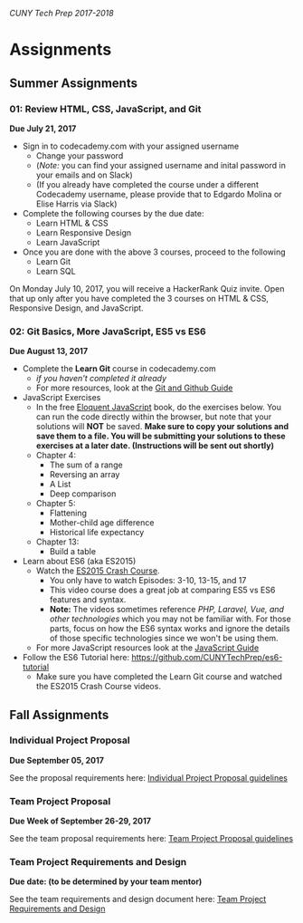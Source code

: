 _CUNY Tech Prep 2017-2018_

# Assignments


## Summer Assignments 


### 01: Review HTML, CSS, JavaScript, and Git

**Due July 21, 2017**

- Sign in to codecademy.com with your assigned username
  + Change your password
  + (_Note:_ you can find your assigned username and inital password in your emails and on Slack)
  + (If you already have completed the course under a different Codecademy username, please provide that to Edgardo Molina or Elise Harris via Slack)
- Complete the following courses by the due date:
  + Learn HTML & CSS
  + Learn Responsive Design
  + Learn JavaScript
- Once you are done with the above 3 courses, proceed to the following
  + Learn Git
  + Learn SQL

On Monday July 10, 2017, you will receive a HackerRank Quiz invite. Open that up only after you have completed the 3 courses on HTML & CSS, Responsive Design, and JavaScript.

### 02: Git Basics, More JavaScript, ES5 vs ES6

**Due August 13, 2017**

- Complete the **Learn Git** course in codecademy.com
    + _if you haven't completed it already_
    + For more resources, look at the [Git and Github Guide](../guides/git.md)
- JavaScript Exercises
    + In the free [Eloquent JavaScript](http://eloquentjavascript.net/index.html) book, do the exercises below. You can run the code directly within the browser, but note that your solutions will **NOT** be saved. **Make sure to copy your solutions and save them to a file. You will be submitting your solutions to these exercises at a later date. (Instructions will be sent out shortly)**
    + Chapter 4:
        * The sum of a range
        * Reversing an array
        * A List
        * Deep comparison
    + Chapter 5:
        * Flattening
        * Mother-child age difference
        * Historical life expectancy
    + Chapter 13:
        * Build a table
- Learn about ES6 (aka ES2015)
    + Watch the [ES2015 Crash Course](https://laracasts.com/series/es6-cliffsnotes).
        * You only have to watch Episodes: 3-10, 13-15, and 17
        * This video course does a great job at comparing ES5 vs ES6 features and syntax.
        * **Note:** The videos sometimes reference _PHP, Laravel, Vue, and other technologies_ which you may not be familiar with. For those parts, focus on how the ES6 syntax works and ignore the details of those specific technologies since we won't be using them.
    + For more JavaScript resources look at the [JavaScript Guide](../guides/javascript.md)
- Follow the ES6 Tutorial here: https://github.com/CUNYTechPrep/es6-tutorial
    + Make sure you have completed the Learn Git course and watched the ES2015 Crash Course videos.


## Fall Assignments

### Individual Project Proposal
**Due September 05, 2017**

See the proposal requirements here: [Individual Project Proposal guidelines](individual-project-proposal.md)


### Team Project Proposal
**Due Week of September 26-29, 2017**

See the team proposal requirements here: [Team Project Proposal guidelines](team-project-proposal.md)

### Team Project Requirements and Design
**Due date: (to be determined by your team mentor)**

See the team requirements and design document here: [Team Project Requirements and Design](team-project-design.md)

